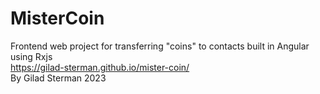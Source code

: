 # MisterCoin

Frontend web project for transferring "coins" to contacts built in Angular using Rxjs <Br />
https://gilad-sterman.github.io/mister-coin/ <Br />
By Gilad Sterman 2023
